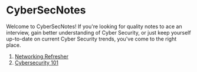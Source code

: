 # CyberSecNotes
Welcome to CyberSecNotes! If you're looking for quality notes to ace an interview, gain better understanding of Cyber Security, or just keep yourself up-to-date on current Cyber Security trends, you've come to the right place. 
1. [Networking Refresher](https://pkd5085.medium.com/networking-refresher-e5e302458cc2)
2. [Cybersecurity 101](https://medium.com/@pkd5085/cybersecurity-101-ab5fc542a684)
